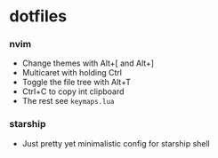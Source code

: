 # dotfiles

### nvim

- Change themes with Alt+[ and Alt+]
- Multicaret with holding Ctrl
- Toggle the file tree with Alt+T
- Ctrl+C to copy int clipboard
- The rest see `keymaps.lua`

### starship

- Just pretty yet minimalistic config for starship shell
